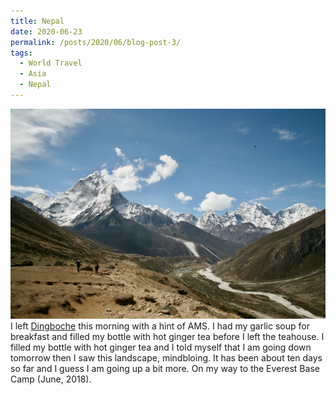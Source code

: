 ```yaml
---
title: Nepal
date: 2020-06-23
permalink: /posts/2020/06/blog-post-3/
tags:
  - World Travel
  - Asia
  - Nepal
---
```


![](/photograph/nepal.khumbu.1.png)
I left [Dingboche](https://goo.gl/maps/VJhhDz9UqBezfTvD9) this morning with a hint of AMS. I had my garlic soup for breakfast and filled my bottle with hot ginger tea before I left the teahouse. I filled my bottle with hot ginger tea and I told myself that I am going down tomorrow then I saw this landscape, mindbloing. It has been about ten days so far and I guess I am going up a bit more. On my way to the Everest Base Camp (June, 2018).
